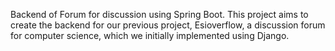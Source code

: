 Backend of Forum for discussion using Spring Boot. This project aims to create the backend for our previous project, Esioverflow, a discussion forum for computer science, which we initially implemented using Django.
